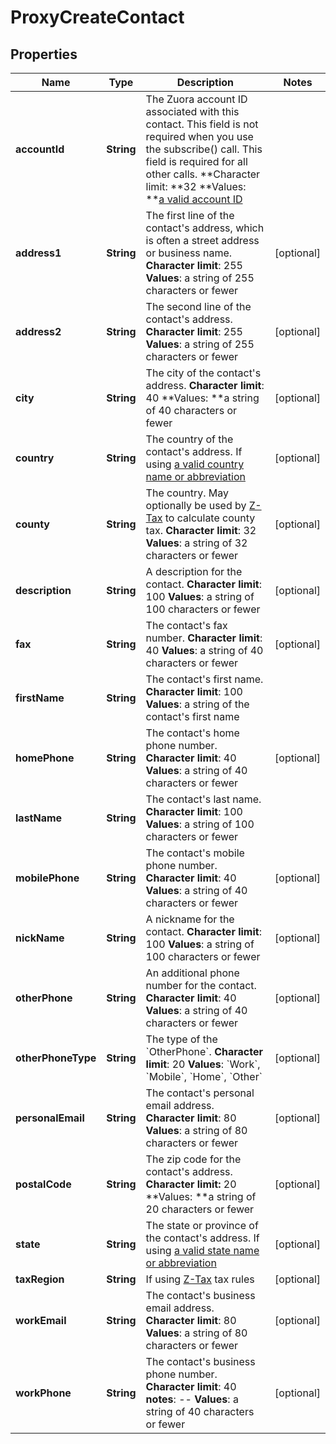 
# ProxyCreateContact

## Properties
Name | Type | Description | Notes
------------ | ------------- | ------------- | -------------
**accountId** | **String** |  The Zuora account ID associated with this contact. This field is not required when you use the subscribe() call. This field is required for all other calls. **Character limit: **32 **Values: **[a valid account ID](https://knowledgecenter.zuora.com/DC_Developers/SOAP_API/E1_SOAP_API_Object_Reference/Account#Id)  | 
**address1** | **String** |  The first line of the contact&#39;s address, which is often a street address or business name. **Character limit**: 255 **Values**: a string of 255 characters or fewer  |  [optional]
**address2** | **String** |  The second line of the contact&#39;s address. **Character limit**: 255 **Values**: a string of 255 characters or fewer  |  [optional]
**city** | **String** |  The city of the contact&#39;s address. **Character limit**: 40 **Values: **a string of 40 characters or fewer  |  [optional]
**country** | **String** |  The country of the contact&#39;s address. If using [a valid country name or abbreviation](https://knowledgecenter.zuora.com/DC_Developers/SOAP_API/J_Country%2C_State%2C_and_Province_Codes)  |  [optional]
**county** | **String** |  The country. May optionally be used by [Z-Tax](/C_Zuora_User_Guides/A_Billing_and_Payments/I_Taxes/Z-Tax) to calculate county tax. **Character limit**: 32 **Values**: a string of 32 characters or fewer  |  [optional]
**description** | **String** |  A description for the contact. **Character limit**: 100 **Values**: a string of 100 characters or fewer  |  [optional]
**fax** | **String** |  The contact&#39;s fax number. **Character limit**: 40 **Values**: a string of 40 characters or fewer  |  [optional]
**firstName** | **String** |  The contact&#39;s first name. **Character limit**: 100 **Values**: a string of the contact&#39;s first name  | 
**homePhone** | **String** |  The contact&#39;s home phone number. **Character limit**: 40 **Values**: a string of 40 characters or fewer  |  [optional]
**lastName** | **String** |  The contact&#39;s last name. **Character limit**: 100 **Values**: a string of 100 characters or fewer  | 
**mobilePhone** | **String** |  The contact&#39;s mobile phone number. **Character limit**: 40 **Values**: a string of 40 characters or fewer  |  [optional]
**nickName** | **String** |  A nickname for the contact. **Character limit**: 100 **Values**: a string of 100 characters or fewer  |  [optional]
**otherPhone** | **String** |  An additional phone number for the contact. **Character limit**: 40 **Values**: a string of 40 characters or fewer  |  [optional]
**otherPhoneType** | **String** | The type of the &#x60;OtherPhone&#x60;. **Character limit**: 20 **Values**: &#x60;Work&#x60;, &#x60;Mobile&#x60;, &#x60;Home&#x60;, &#x60;Other&#x60;  |  [optional]
**personalEmail** | **String** |  The contact&#39;s personal email address. **Character limit**: 80 **Values**: a string of 80 characters or fewer  |  [optional]
**postalCode** | **String** |  The zip code for the contact&#39;s address. **Character limit:** 20 **Values: **a string of 20 characters or fewer  |  [optional]
**state** | **String** |  The state or province of the contact&#39;s address. If using [a valid state name or abbreviation](https://knowledgecenter.zuora.com/DC_Developers/SOAP_API/J_Country%2C_State%2C_and_Province_Codes/B_State_Names_and_2-Digit_Codes)  |  [optional]
**taxRegion** | **String** | If using [Z-Tax](https://knowledgecenter.zuora.com/CB_Billing/J_Billing_Operations/L_Taxes/A_Z-Tax) tax rules  |  [optional]
**workEmail** | **String** |  The contact&#39;s business email address. **Character limit**: 80 **Values**: a string of 80 characters or fewer  |  [optional]
**workPhone** | **String** |  The contact&#39;s business phone number. **Character limit**: 40 **notes**: -- **Values**: a string of 40 characters or fewer  |  [optional]




